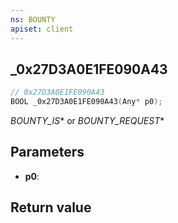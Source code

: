```yaml
---
ns: BOUNTY
apiset: client
---
```

## _0x27D3A0E1FE090A43

```c
// 0x27D3A0E1FE090A43
BOOL _0x27D3A0E1FE090A43(Any* p0);
```

_BOUNTY_IS_* or _BOUNTY_REQUEST_*

## Parameters
* **p0**:

## Return value

